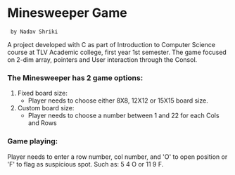 #     Minesweeper Game   
     by Nadav Shriki

A project developed with C as part of Introduction to Computer Science course at TLV Academic college, first year 1st semester.
The game focused on 2-dim array, pointers and User interaction through the Consol.

### The Minesweeper has 2 game options:
1) Fixed board size:
   - Player needs to choose either 8X8, 12X12 or 15X15 board size.
2) Custom board size: 
   - Player needs to choose a number between 1 and 22 for each Cols and Rows

 ### Game playing:
Player needs to enter a row number, col number, and 'O' to open position or 'F' to flag as suspicious spot.
Such as: 5 4 O or 11 9 F.


